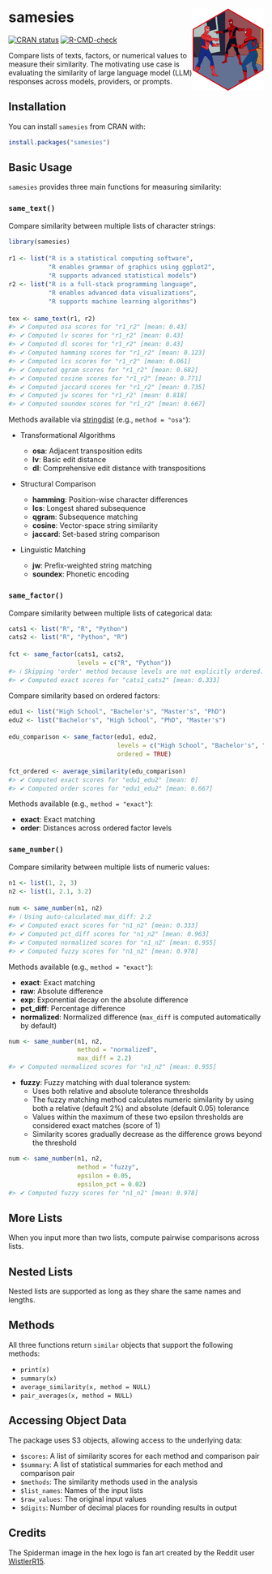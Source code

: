 # samesies <img src="man/figures/samesies-hex.png" align="right" width="140"/>

[![CRAN status](https://www.r-pkg.org/badges/version/samesies)](https://cran.r-pkg.org/package=samesies) [![R-CMD-check](https://github.com/dylanpieper/samesies/actions/workflows/R-CMD-check.yaml/badge.svg)](https://github.com/dylanpieper/samesies/actions/workflows/R-CMD-check.yaml)

Compare lists of texts, factors, or numerical values to measure their similarity. The motivating use case is evaluating the similarity of large language model (LLM) responses across models, providers, or prompts.

## Installation

You can install `samesies` from CRAN with:

``` r
install.packages("samesies")
```

## Basic Usage

`samesies` provides three main functions for measuring similarity:

### `same_text()`

Compare similarity between multiple lists of character strings:

``` r
library(samesies)

r1 <- list("R is a statistical computing software", 
           "R enables grammar of graphics using ggplot2", 
           "R supports advanced statistical models")
r2 <- list("R is a full-stack programming language",
           "R enables advanced data visualizations", 
           "R supports machine learning algorithms")

tex <- same_text(r1, r2)
#> ✔ Computed osa scores for "r1_r2" [mean: 0.43]
#> ✔ Computed lv scores for "r1_r2" [mean: 0.43]
#> ✔ Computed dl scores for "r1_r2" [mean: 0.43]
#> ✔ Computed hamming scores for "r1_r2" [mean: 0.123]
#> ✔ Computed lcs scores for "r1_r2" [mean: 0.061]
#> ✔ Computed qgram scores for "r1_r2" [mean: 0.682]
#> ✔ Computed cosine scores for "r1_r2" [mean: 0.771]
#> ✔ Computed jaccard scores for "r1_r2" [mean: 0.735]
#> ✔ Computed jw scores for "r1_r2" [mean: 0.818]
#> ✔ Computed soundex scores for "r1_r2" [mean: 0.667]
```

Methods available via [stringdist](https://github.com/markvanderloo/stringdist) (e.g., `method = "osa"`):

-   Transformational Algorithms

    -   **osa**: Adjacent transposition edits
    -   **lv**: Basic edit distance
    -   **dl**: Comprehensive edit distance with transpositions

-   Structural Comparison

    -   **hamming**: Position-wise character differences
    -   **lcs**: Longest shared subsequence
    -   **qgram**: Subsequence matching
    -   **cosine**: Vector-space string similarity
    -   **jaccard**: Set-based string comparison

-   Linguistic Matching

    -   **jw**: Prefix-weighted string matching
    -   **soundex**: Phonetic encoding

### `same_factor()`

Compare similarity between multiple lists of categorical data:

``` r
cats1 <- list("R", "R", "Python")
cats2 <- list("R", "Python", "R")

fct <- same_factor(cats1, cats2, 
                   levels = c("R", "Python"))
#> ℹ Skipping 'order' method because levels are not explicitly ordered. Set ordered = TRUE to compute the order method.
#> ✔ Computed exact scores for "cats1_cats2" [mean: 0.333]
```

Compare similarity based on ordered factors:

``` r
edu1 <- list("High School", "Bachelor's", "Master's", "PhD")
edu2 <- list("Bachelor's", "High School", "PhD", "Master's")

edu_comparison <- same_factor(edu1, edu2, 
                              levels = c("High School", "Bachelor's", "Master's", "PhD"),
                              ordered = TRUE)

fct_ordered <- average_similarity(edu_comparison)
#> ✔ Computed exact scores for "edu1_edu2" [mean: 0]
#> ✔ Computed order scores for "edu1_edu2" [mean: 0.667]
```

Methods available (e.g., `method = "exact"`):

-   **exact**: Exact matching
-   **order**: Distances across ordered factor levels

### `same_number()`

Compare similarity between multiple lists of numeric values:

``` r
n1 <- list(1, 2, 3)
n2 <- list(1, 2.1, 3.2)

num <- same_number(n1, n2)
#> ℹ Using auto-calculated max_diff: 2.2
#> ✔ Computed exact scores for "n1_n2" [mean: 0.333]
#> ✔ Computed pct_diff scores for "n1_n2" [mean: 0.963]
#> ✔ Computed normalized scores for "n1_n2" [mean: 0.955]
#> ✔ Computed fuzzy scores for "n1_n2" [mean: 0.978]
```

Methods available (e.g., `method = "exact"`):

-   **exact**: Exact matching
-   **raw**: Absolute difference
-   **exp**: Exponential decay on the absolute difference
-   **pct_diff**: Percentage difference
-   **normalized**: Normalized difference (`max_diff` is computed automatically by default)

``` r
num <- same_number(n1, n2, 
                   method = "normalized", 
                   max_diff = 2.2)
#> ✔ Computed normalized scores for "n1_n2" [mean: 0.955]
```

-   **fuzzy**: Fuzzy matching with dual tolerance system:
    -   Uses both relative and absolute tolerance thresholds
    -   The fuzzy matching method calculates numeric similarity by using both a relative (default 2%) and absolute (default 0.05) tolerance
    -   Values within the maximum of these two epsilon thresholds are considered exact matches (score of 1)
    -   Similarity scores gradually decrease as the difference grows beyond the threshold

``` r
num <- same_number(n1, n2, 
                   method = "fuzzy", 
                   epsilon = 0.05,
                   epsilon_pct = 0.02)
#> ✔ Computed fuzzy scores for "n1_n2" [mean: 0.978]
```

## More Lists

When you input more than two lists, compute pairwise comparisons across lists.

## Nested Lists

Nested lists are supported as long as they share the same names and lengths.

## Methods

All three functions return `similar` objects that support the following methods:

-   `print(x)`
-   `summary(x)`
-   `average_similarity(x, method = NULL)`
-   `pair_averages(x, method = NULL)`

## Accessing Object Data

The package uses S3 objects, allowing access to the underlying data:

-   `$scores`: A list of similarity scores for each method and comparison pair
-   `$summary`: A list of statistical summaries for each method and comparison pair
-   `$methods`: The similarity methods used in the analysis
-   `$list_names`: Names of the input lists
-   `$raw_values`: The original input values
-   `$digits`: Number of decimal places for rounding results in output

## Credits

The Spiderman image in the hex logo is fan art created by the Reddit user [WistlerR15](https://www.reddit.com/r/Spiderman/comments/k3pcj3/remade_the_spiderman_meme_with_my_favorite/).
